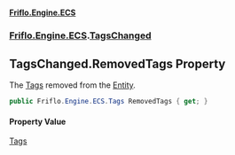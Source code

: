 #### [Friflo.Engine.ECS](index.md#'index')
### [Friflo.Engine.ECS](Friflo.Engine.ECS.md#'Friflo.Engine.ECS').[TagsChanged](TagsChanged.md#'Friflo.Engine.ECS.TagsChanged')

## TagsChanged.RemovedTags Property

The [Tags](Tags.md#'Friflo.Engine.ECS.Tags') removed from the [Entity](TagsChanged.Entity.md#'Friflo.Engine.ECS.TagsChanged.Entity').

```csharp
public Friflo.Engine.ECS.Tags RemovedTags { get; }
```

#### Property Value
[Tags](Tags.md#'Friflo.Engine.ECS.Tags')